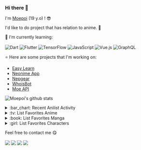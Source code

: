 ### Hi there 👋

I'm [Moepoi](https://moepoi.dev) (19 y.o) ! :sunglasses:

I'd like to do project that has relation to anime. :ghost:

:page_with_curl: I'm currently learning:
<br><br>
![Dart](https://img.shields.io/badge/dart-%230175C2.svg?style=for-the-badge&logo=dart&logoColor=white)
![Flutter](https://img.shields.io/badge/Flutter-%2302569B.svg?style=for-the-badge&logo=Flutter&logoColor=white)
![TensorFlow](https://img.shields.io/badge/TensorFlow-%23FF6F00.svg?style=for-the-badge&logo=TensorFlow&logoColor=white)
![JavaScript](https://img.shields.io/badge/javascript-%23323330.svg?style=for-the-badge&logo=javascript&logoColor=%23F7DF1E)
![Vue.js](https://img.shields.io/badge/vuejs-%2335495e.svg?style=for-the-badge&logo=vuedotjs&logoColor=%234FC08D)
![GraphQL](https://img.shields.io/badge/-GraphQL-E10098?style=for-the-badge&logo=graphql&logoColor=white)

:star: Here are some projects that I'm working on:
- [Easy Learn](https://github.com/Easy-Learn/App/releases/tag/v1.0.1)
- [Neonime App](https://install.appcenter.ms/users/moepoi/apps/neonime/distribution_groups/public)
- [Nepgear](https://t.me/NepgearBot)
- [WhoisBot](https://t.me/WhoisBot)
- [Moe API](https://beta.moe.team)

![Moepoi's github stats](https://bad-apple-github-readme.vercel.app/api?show_bg=1&username=moepoi)

<details>
<summary>:bar_chart: Recent Anilist Activity</summary>
  
<!-- anilist_activity starts -->
* [watched episode 33](https://anilist.co/activity/387793746) of [Wo De Yi Jie Zhi Lu](https://anilist.co/anime/141871)
* [watched episode 5](https://anilist.co/activity/387543842) of [Yuusha, Yamemasu](https://anilist.co/anime/140457)
* [watched episode 3](https://anilist.co/activity/387535485) of [Xun Jian](https://anilist.co/anime/133866)
* [watched episode 204](https://anilist.co/activity/387473790) of [Dubu Xiaoyao](https://anilist.co/anime/119927)
* [watched episode 228](https://anilist.co/activity/387468877) of [Wushen Zhuzai](https://anilist.co/anime/117168)
* [watched episode 176](https://anilist.co/activity/387466343) of [Ling Jian Zun 4](https://anilist.co/anime/120272)
* [watched episode 4](https://anilist.co/activity/387328720) of [Koi wa Sekai Seifuku no Ato de](https://anilist.co/anime/132010)
<!-- anilist_activity ends -->

</details>

<details>
<summary>:tv: List Favorites Anime</summary>
  
<!-- favorites_anime starts -->
* [Ze Tian Ji](https://anilist.co/anime/101409)
* [Ze Tian Ji 2](https://anilist.co/anime/102165)
* [Ze Tian Ji 3](https://anilist.co/anime/102166)
* [Ze Tian Ji 4](https://anilist.co/anime/108986)
* [Ze Tian Ji 5](https://anilist.co/anime/115839)
* [Toaru Majutsu no Index](https://anilist.co/anime/4654)
* [Toaru Majutsu no Index II](https://anilist.co/anime/8937)
* [Toaru Majutsu no Index III](https://anilist.co/anime/100185)
* [Toaru Kagaku no Railgun](https://anilist.co/anime/6213)
* [Toaru Kagaku no Railgun S](https://anilist.co/anime/16049)
* [Toaru Kagaku no Railgun T](https://anilist.co/anime/104462)
* [Ling Jian Zun](https://anilist.co/anime/107882)
* [Ling Jian Zun 2](https://anilist.co/anime/116137)
* [Ling Jian Zun 3](https://anilist.co/anime/116138)
* [Ling Jian Zun 4](https://anilist.co/anime/120272)
* [Doupo Cangqiong](https://anilist.co/anime/102464)
* [Doupo Cangqiong 2](https://anilist.co/anime/102463)
* [Doupo Cangqiong 3](https://anilist.co/anime/104922)
* [World Trigger](https://anilist.co/anime/20729)
* [World Trigger 2](https://anilist.co/anime/114087)
* [Mahouka Koukou no Rettousei](https://anilist.co/anime/20458)
* [Mahouka Koukou no Rettousei: Raihousha-hen](https://anilist.co/anime/112300)
* [Tong Ling Fei](https://anilist.co/anime/99935)
* [Shu Ling Ji](https://anilist.co/anime/119945)
* [Quanzhi Fashi](https://anilist.co/anime/99200)
<!-- favorites_anime ends -->

</details>

<details>
<summary>:book: List Favorites Manga</summary>
  
<!-- favorites_manga starts -->
<!-- favorites_manga ends -->

</details>

<details>
<summary>:girl: List Favorites Characters</summary>
  
<!-- favorites_characters starts -->
* [Mukuro Hoshimiya](https://anilist.co/character/157109)
* [Yor Forger](https://anilist.co/character/138102)
* [Celia Claire](https://anilist.co/character/161678)
* [Sayu Ogiwara](https://anilist.co/character/127925)
* [Chizuru Ichinose](https://anilist.co/character/128106)
* [Misaki Shokuhou](https://anilist.co/character/40136)
* [Kyouko Hori](https://anilist.co/character/66171)
* [Nagisa Minase](https://anilist.co/character/162885)
* [Ruka Sarashina](https://anilist.co/character/147005)
* [Ravel Phenex](https://anilist.co/character/58341)
* [Ziyu Zhou](https://anilist.co/character/234726)
* [Yuuko Yoshida](https://anilist.co/character/141461)
* [Angelina Kudou Shields](https://anilist.co/character/128377)
* [Amalie](https://anilist.co/character/175297)
* [Haruno Yukinoshita](https://anilist.co/character/79589)
* [Jibril](https://anilist.co/character/87887)
* [Holo](https://anilist.co/character/7373)
* [Miyuki Shiba](https://anilist.co/character/55741)
* [Ayako Kuroba](https://anilist.co/character/200612)
* [Nepgear](https://anilist.co/character/49927)
* [Roxy Migurdia](https://anilist.co/character/88350)
* [Roroa Amidonia](https://anilist.co/character/133342)
* [Ninym Ralei](https://anilist.co/character/206374)
* [Marin Kitagawa](https://anilist.co/character/133676)
<!-- favorites_characters ends -->

</details>

Feel free to contact me :yum:
<br><br>
[<img src="https://img.shields.io/badge/Telegram-%40moepoi-blue">](https://t.me/moepoi)
[<img src="https://img.shields.io/badge/LINE-moepoi-brightgreen">](https://line.me/ti/p/~moepoi)
[<img src="https://img.shields.io/badge/Email-moe%40chocola.dev-orange">](mailto:moe@chocola.dev)
[<img src="https://img.shields.io/badge/Personal%20Site-moepoi.dev-red">](https://moepoi.dev)
